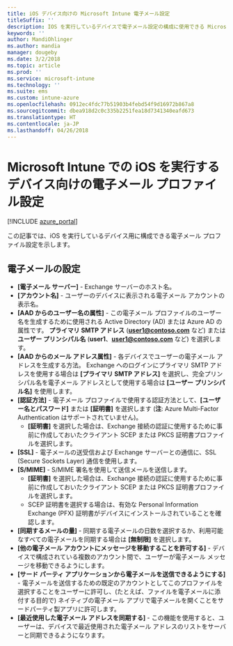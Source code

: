 ```yaml
---
title: iOS デバイス向けの Microsoft Intune 電子メール設定
titleSuffix: ''
description: IOS を実行しているデバイスで電子メール設定の構成に使用できる Microsoft Intune 設定について説明します。
keywords: ''
author: MandiOhlinger
ms.author: mandia
manager: dougeby
ms.date: 3/2/2018
ms.topic: article
ms.prod: ''
ms.service: microsoft-intune
ms.technology: ''
ms.suite: ems
ms.custom: intune-azure
ms.openlocfilehash: 0912ec4fdc77b51903b4febd54f9d16972b867a8
ms.sourcegitcommit: dbea918d2c0c335b2251fea18d7341340eafd673
ms.translationtype: HT
ms.contentlocale: ja-JP
ms.lasthandoff: 04/26/2018
---
```

# <a name="email-profile-settings-in-microsoft-intune-for-devices-running-ios"></a>Microsoft Intune での iOS を実行するデバイス向けの電子メール プロファイル設定 

[!INCLUDE [azure_portal](./includes/azure_portal.md)]

この記事では、iOS を実行しているデバイス用に構成できる電子メール プロファイル設定を示します。

## <a name="email-settings"></a>電子メールの設定

- **[電子メール サーバー]** - Exchange サーバーのホスト名。
- **[アカウント名]** - ユーザーのデバイスに表示される電子メール アカウントの表示名。
- **[AAD からのユーザー名の属性]** - この電子メール プロファイルのユーザー名を生成するために使用される Active Directory (AD) または Azure AD の属性です。 **プライマリ SMTP アドレス** (**user1@contoso.com** など) または**ユーザー プリンシパル名** (**user1**、**user1@contoso.com** など) を選択します。
- **[AAD からのメール アドレス属性]** - 各デバイスでユーザーの電子メール アドレスを生成する方法。 Exchange へのログインにプライマリ SMTP アドレスを使用する場合は **[プライマリ SMTP アドレス]** を選択し、完全プリンシパル名を電子メール アドレスとして使用する場合は **[ユーザー プリンシパル名]** を使用します。
- **[認証方法]** - 電子メール プロファイルで使用する認証方法として、**[ユーザー名とパスワード]** または **[証明書]** を選択します (**注**: Azure Multi-Factor Authentication はサポートされていません)。
    - **[証明書]** を選択した場合は、Exchange 接続の認証に使用するために事前に作成しておいたクライアント SCEP または PKCS 証明書プロファイルを選択します。
- **[SSL]** - 電子メールの送受信および Exchange サーバーとの通信に、SSL (Secure Sockets Layer) 通信を使用します。
- **[S/MIME]** - S/MIME 署名を使用して送信メールを送信します。
    - **[証明書]** を選択した場合は、Exchange 接続の認証に使用するために事前に作成しておいたクライアント SCEP または PKCS 証明書プロファイルを選択します。
    - SCEP 証明書を選択する場合は、有効な Personal Information Exchange (PFX) 証明書がデバイスにインストールされていることを確認します。
- **[同期するメールの量]** - 同期する電子メールの日数を選択するか、利用可能なすべての電子メールを同期する場合は **[無制限]** を選択します。
- **[他の電子メール アカウントにメッセージを移動することを許可する]** - デバイスで構成されている複数のアカウント間で、ユーザーが電子メール メッセージを移動できるようにします。
- **[サード パーティ アプリケーションから電子メールを送信できるようにする]** - 電子メールを送信するための既定のアカウントとしてこのプロファイルを選択することをユーザーに許可し、(たとえば、ファイルを電子メールに添付する目的で) ネイティブの電子メール アプリで電子メールを開くことをサードパーティ製アプリに許可します。
- **[最近使用した電子メール アドレスを同期する]** - この機能を使用すると、ユーザーは、デバイスで最近使用された電子メール アドレスのリストをサーバーと同期できるようになります。
